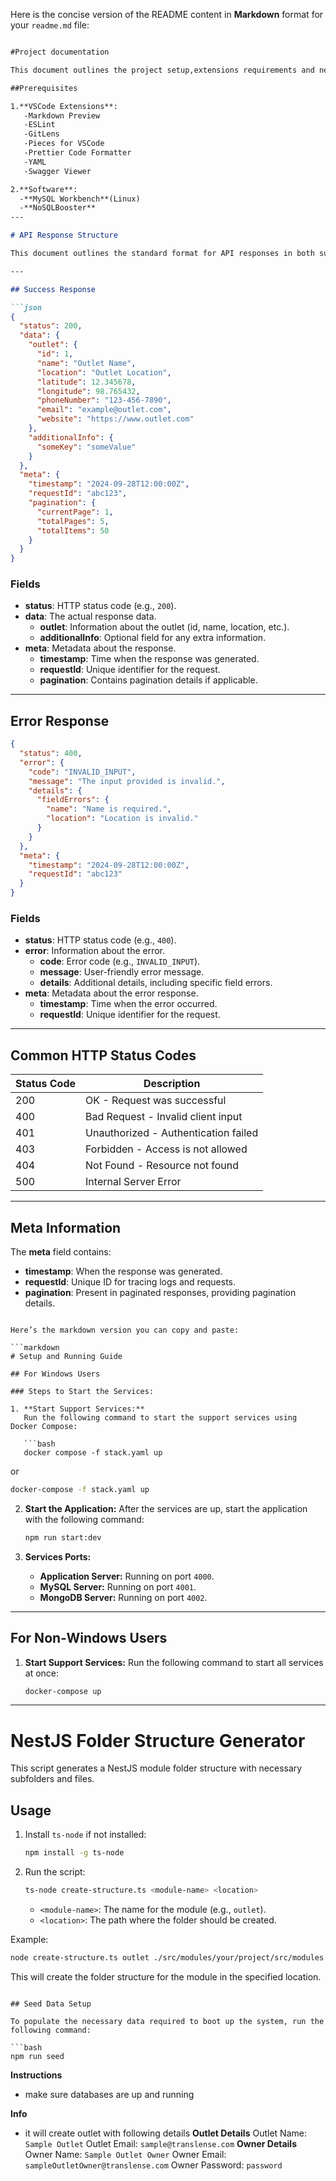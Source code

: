 Here is the concise version of the README content in **Markdown** format for your `readme.md` file:

```markdown

#Project documentation

This document outlines the project setup,extensions requirements and necessary software installations.

##Prerequisites

1.**VSCode Extensions**:
   -Markdown Preview
   -ESLint
   -GitLens
   -Pieces for VSCode
   -Prettier Code Formatter
   -YAML
   -Swagger Viewer

2.**Software**:
  -**MySQL Workbench**(Linux)
  -**NoSQLBooster** 
---

# API Response Structure

This document outlines the standard format for API responses in both success and error scenarios.

---

## Success Response

```json
{
  "status": 200,                     
  "data": {                         
    "outlet": {                     
      "id": 1,
      "name": "Outlet Name",
      "location": "Outlet Location",
      "latitude": 12.345678,
      "longitude": 98.765432,
      "phoneNumber": "123-456-7890",
      "email": "example@outlet.com",
      "website": "https://www.outlet.com"
    },
    "additionalInfo": {             
      "someKey": "someValue"
    }
  },
  "meta": {                         
    "timestamp": "2024-09-28T12:00:00Z",
    "requestId": "abc123",          
    "pagination": {                 
      "currentPage": 1,
      "totalPages": 5,
      "totalItems": 50
    }
  }
}
```

### Fields

- **status**: HTTP status code (e.g., `200`).
- **data**: The actual response data.
  - **outlet**: Information about the outlet (id, name, location, etc.).
  - **additionalInfo**: Optional field for any extra information.
- **meta**: Metadata about the response.
  - **timestamp**: Time when the response was generated.
  - **requestId**: Unique identifier for the request.
  - **pagination**: Contains pagination details if applicable.

---

## Error Response

```json
{
  "status": 400,                    
  "error": {                        
    "code": "INVALID_INPUT",        
    "message": "The input provided is invalid.", 
    "details": {                   
      "fieldErrors": {             
        "name": "Name is required.",
        "location": "Location is invalid."
      }
    }
  },
  "meta": {                         
    "timestamp": "2024-09-28T12:00:00Z",
    "requestId": "abc123"          
  }
}
```

### Fields

- **status**: HTTP status code (e.g., `400`).
- **error**: Information about the error.
  - **code**: Error code (e.g., `INVALID_INPUT`).
  - **message**: User-friendly error message.
  - **details**: Additional details, including specific field errors.
- **meta**: Metadata about the error response.
  - **timestamp**: Time when the error occurred.
  - **requestId**: Unique identifier for the request.

---

## Common HTTP Status Codes

| Status Code | Description                          |
| ----------- | ------------------------------------ |
| 200         | OK - Request was successful          |
| 400         | Bad Request - Invalid client input   |
| 401         | Unauthorized - Authentication failed |
| 403         | Forbidden - Access is not allowed    |
| 404         | Not Found - Resource not found       |
| 500         | Internal Server Error                |

---

## Meta Information

The **meta** field contains:
- **timestamp**: When the response was generated.
- **requestId**: Unique ID for tracing logs and requests.
- **pagination**: Present in paginated responses, providing pagination details.
```

Here’s the markdown version you can copy and paste:

```markdown
# Setup and Running Guide

## For Windows Users

### Steps to Start the Services:

1. **Start Support Services:**
   Run the following command to start the support services using Docker Compose:
   
   ```bash
   docker compose -f stack.yaml up
   ```
   or
   
   ```bash
   docker-compose -f stack.yaml up
   ```

2. **Start the Application:**
   After the services are up, start the application with the following command:
   
   ```bash
   npm run start:dev
   ```

3. **Services Ports:**
   - **Application Server:** Running on port `4000`.
   - **MySQL Server:** Running on port `4001`.
   - **MongoDB Server:** Running on port `4002`.

---

## For Non-Windows Users

1. **Start Support Services:**
   Run the following command to start all services at once:
   
   ```bash
   docker-compose up
   ```

---

# NestJS Folder Structure Generator

This script generates a NestJS module folder structure with  necessary subfolders and files.

## Usage

1. Install `ts-node` if not installed:
   ```bash
   npm install -g ts-node
   ```

2. Run the script:
   ```bash
   ts-node create-structure.ts <module-name> <location>
   ```

   - `<module-name>`: The name for the module (e.g., `outlet`).
   - `<location>`: The path where the folder should be created.

Example:
```bash
node create-structure.ts outlet ./src/modules/your/project/src/modules
```

This will create the folder structure for the module in the specified location.
```

## Seed Data Setup

To populate the necessary data required to boot up the system, run the following command:

```bash
npm run seed
```
**Instructions**
- make sure databases are up and running 

**Info**
- it will create outlet with following details 
**Outlet Details**
	Outlet Name: `Sample Outlet`
	Outlet Email: `sample@translense.com`
**Owner Details**
  Owner Name: `Sample Outlet Owner`
	Owner Email: `sampleOutletOwner@translense.com`
	Owner Password: `password` 